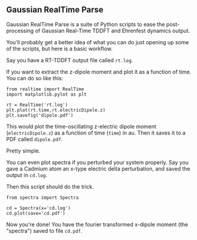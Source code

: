 ## Gaussian RealTime Parse 
Gaussian RealTime Parse is a suite of Python scripts to ease the post-processing of Gaussian Real-Time TDDFT and Ehrenfest dynamics output.

You'll probably get a better idea of what you can do just opening up some of the scripts, but here is a basic workflow.

Say you have a RT-TDDFT output file called `rt.log`.

If you want to extract the z-dipole moment and plot it as a function of time. You can do so like this:

```
from realtime import RealTime
import matplotlib.pylot as plt

rt = RealTime('rt.log')
plt.plot(rt.time,rt.electricDipole.z)
plt.savefig('dipole.pdf')

```

This would plot the time-oscillating z-electric dipole moment (`electricDipole.z`) as a function of time (`time`) in au. Then it saves it to a PDF called `dipole.pdf`.

Pretty simple.

You can even plot spectra if you perturbed your system properly. Say you gave a Cadmium atom an x-type electric delta perturbation, and saved the output in `cd.log`.

Then this script should do the trick.

```
from spectra import Spectra

cd = Spectra(x='cd.log')
cd.plot(save='cd.pdf')

```

Now you're done! You have the fourier transformed x-dipole moment (the "spectra") saved to file `cd.pdf`.


